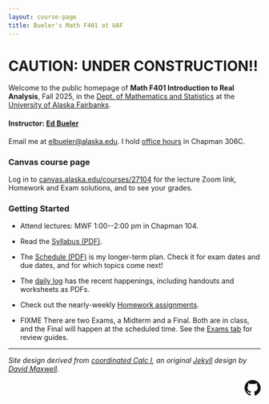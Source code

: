 ```yaml
---
layout: course-page
title: Bueler's Math F401 at UAF
---
```


# CAUTION: UNDER CONSTRUCTION!!

Welcome to the public homepage of **Math F401 Introduction to Real Analysis**, Fall 2025, in the [Dept. of Mathematics and Statistics](http://www.uaf.edu/dms/) at the [University of Alaska Fairbanks](http://www.uaf.edu/).

#### Instructor:  [Ed Bueler](http://bueler.github.io/)

Email me at [elbueler@alaska.edu](mailto:elbueler@alaska.edu).  I hold [office hours](http://bueler.github.io/OffHrs.htm) in Chapman 306C.

### Canvas course page

Log in to [canvas.alaska.edu/courses/27104](https://canvas.alaska.edu/courses/27104) for the lecture Zoom link, Homework and Exam solutions, and to see your grades.

### Getting Started

* Attend lectures: MWF 1:00--2:00 pm in Chapman 104.

* Read the [Syllabus (PDF)](assets/general/F25/syllabus.pdf).

* The [Schedule (PDF)](assets/general/F25/schedule.pdf) is my longer-term plan.  Check it for exam dates and due dates, and for which topics come next!

* The [daily log](daily) has the recent happenings, including handouts and worksheets as PDFs.

* Check out the nearly-weekly [Homework assignments](homework).

* FIXME There are two Exams, a Midterm and a Final.  Both are in class, and the Final will happen at the scheduled time.  See the [Exams tab](exams) for review guides.

---
_Site design derived from [coordinated Calc I](https://uaf-math251.github.io/), an original [Jekyll](https://jekyllrb.com/) design by [David Maxwell](https://damaxwell.github.io/)._

[<img src="assets/images/GitHub-Mark-32px.png" align="right">](https://github.com/bueler/real "github repository for this site")
